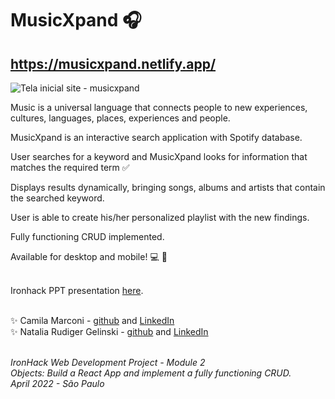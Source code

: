# MusicXpand 🎧 

## https://musicxpand.netlify.app/ 

![Tela inicial site - musicxpand](https://user-images.githubusercontent.com/96692001/164838069-a5361c74-a789-488b-81f5-1dcef9447cc5.png)


Music is a universal language that connects people to new experiences, cultures, languages, places, experiences and people.

MusicXpand is an interactive search application with Spotify database.

User searches for a keyword and MusicXpand looks for information that matches the required term ✅ 

Displays results dynamically, bringing songs, albums and artists that contain the searched keyword.

User is able to create his/her personalized playlist with the new findings.

Fully functioning CRUD implemented.

Available for desktop and mobile! 
💻 📱 <br> <br>

Ironhack PPT presentation [here](https://drive.google.com/file/d/16NLyo__NLyZV0slNvZVA_IoYz7D0h6Hm/view?usp=sharing).
<br>
<br>

✨ Camila Marconi - [github](https://github.com/camimarconi) and [LinkedIn](https://www.linkedin.com/in/camila-marconi/)<br>
✨ Natalia Rudiger Gelinski - [github](https://github.com/natriuge) and [LinkedIn](https://www.linkedin.com/in/natalia-rudiger/)
<br> 
<br>

<i> IronHack Web Development Project - Module 2 <br>
Objects: Build a React App and implement a fully functioning CRUD.
<br>
April 2022 - São Paulo<br><i>
